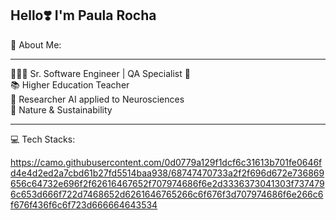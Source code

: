 ## Hello❣️ I'm Paula Rocha

🦋 About Me:
___________________________________________________________________________________________________________________________________________________________________________________
👩🏽‍💻 Sr. Software Engineer | QA Specialist 🐞 <br>
📚 Higher Education Teacher <br>
🧠 Researcher AI applied to Neurosciences<br>
🌱 Nature & Sustainability <br>
___________________________________________________________________________________________________________________________________________________________________________________
💻 Tech Stacks: <br>

https://camo.githubusercontent.com/0d0779a129f1dcf6c31613b701fe0646fd4e4d2ed2a7cbd61b27fd5514baa938/68747470733a2f2f696d672e736869656c64732e696f2f62616467652f707974686f6e2d3336373041303f7374796c653d666f722d7468652d6261646765266c6f676f3d707974686f6e266c6f676f436f6c6f723d666664643534
